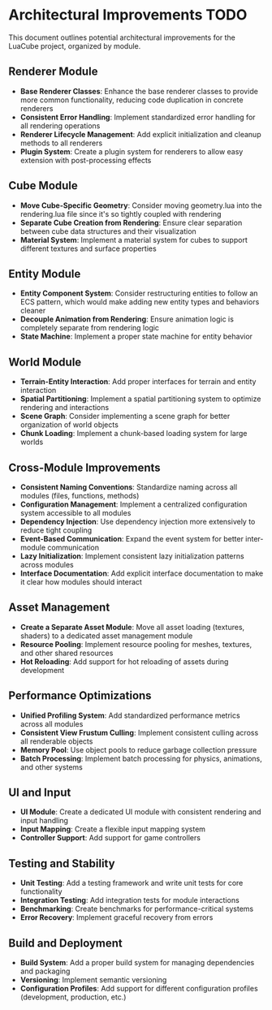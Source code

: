 # Architectural Improvements TODO

This document outlines potential architectural improvements for the LuaCube project, organized by module.

## Renderer Module

- **Base Renderer Classes**: Enhance the base renderer classes to provide more common functionality, reducing code duplication in concrete renderers
- **Consistent Error Handling**: Implement standardized error handling for all rendering operations
- **Renderer Lifecycle Management**: Add explicit initialization and cleanup methods to all renderers
- **Plugin System**: Create a plugin system for renderers to allow easy extension with post-processing effects

## Cube Module

- **Move Cube-Specific Geometry**: Consider moving geometry.lua into the rendering.lua file since it's so tightly coupled with rendering
- **Separate Cube Creation from Rendering**: Ensure clear separation between cube data structures and their visualization
- **Material System**: Implement a material system for cubes to support different textures and surface properties

## Entity Module

- **Entity Component System**: Consider restructuring entities to follow an ECS pattern, which would make adding new entity types and behaviors cleaner
- **Decouple Animation from Rendering**: Ensure animation logic is completely separate from rendering logic
- **State Machine**: Implement a proper state machine for entity behavior

## World Module

- **Terrain-Entity Interaction**: Add proper interfaces for terrain and entity interaction
- **Spatial Partitioning**: Implement a spatial partitioning system to optimize rendering and interactions
- **Scene Graph**: Consider implementing a scene graph for better organization of world objects
- **Chunk Loading**: Implement a chunk-based loading system for large worlds

## Cross-Module Improvements

- **Consistent Naming Conventions**: Standardize naming across all modules (files, functions, methods)
- **Configuration Management**: Implement a centralized configuration system accessible to all modules
- **Dependency Injection**: Use dependency injection more extensively to reduce tight coupling
- **Event-Based Communication**: Expand the event system for better inter-module communication
- **Lazy Initialization**: Implement consistent lazy initialization patterns across modules
- **Interface Documentation**: Add explicit interface documentation to make it clear how modules should interact

## Asset Management

- **Create a Separate Asset Module**: Move all asset loading (textures, shaders) to a dedicated asset management module
- **Resource Pooling**: Implement resource pooling for meshes, textures, and other shared resources
- **Hot Reloading**: Add support for hot reloading of assets during development

## Performance Optimizations

- **Unified Profiling System**: Add standardized performance metrics across all modules
- **Consistent View Frustum Culling**: Implement consistent culling across all renderable objects
- **Memory Pool**: Use object pools to reduce garbage collection pressure
- **Batch Processing**: Implement batch processing for physics, animations, and other systems

## UI and Input

- **UI Module**: Create a dedicated UI module with consistent rendering and input handling
- **Input Mapping**: Create a flexible input mapping system
- **Controller Support**: Add support for game controllers

## Testing and Stability

- **Unit Testing**: Add a testing framework and write unit tests for core functionality
- **Integration Testing**: Add integration tests for module interactions
- **Benchmarking**: Create benchmarks for performance-critical systems
- **Error Recovery**: Implement graceful recovery from errors

## Build and Deployment

- **Build System**: Add a proper build system for managing dependencies and packaging
- **Versioning**: Implement semantic versioning
- **Configuration Profiles**: Add support for different configuration profiles (development, production, etc.)
